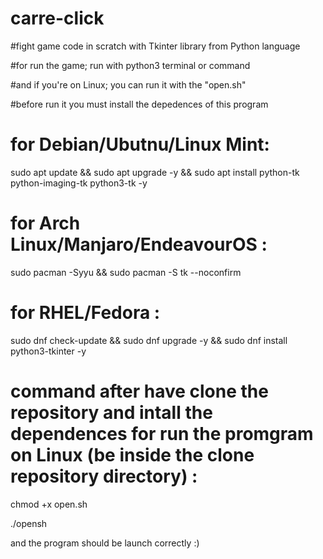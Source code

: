 # carre-click
#fight game code in scratch with Tkinter library from Python language

#for run the game; run with python3 terminal or command

#and if you're on Linux; you can run it with the "open.sh"

#before run it you must install the depedences of this program

# for Debian/Ubutnu/Linux Mint:

sudo apt update && sudo apt upgrade -y && sudo apt install python-tk python-imaging-tk python3-tk -y


# for Arch Linux/Manjaro/EndeavourOS :

sudo pacman -Syyu && sudo pacman -S tk --noconfirm

# for RHEL/Fedora :

sudo dnf check-update && sudo dnf upgrade -y && sudo dnf install python3-tkinter -y

# command after have clone the repository and intall the dependences for run the promgram on Linux (be inside the clone repository directory) :

chmod +x open.sh

./opensh


and the program should be launch correctly :)
